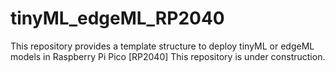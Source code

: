 # tinyML_edgeML_RP2040
This repository provides a template structure to deploy tinyML or edgeML models in Raspberry Pi Pico [RP2040]
This repository is under construction. 
